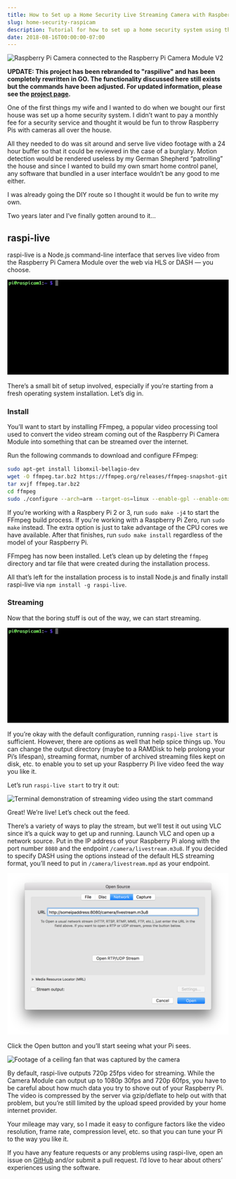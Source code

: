 ```yaml
---
title: How to Set up a Home Security Live Streaming Camera with Raspberry Pi
slug: home-security-raspicam
description: Tutorial for how to set up a home security system using the Raspberry Pi, Raspberry Pi camera module, and raspilive
date: 2018-08-16T00:00:00-07:00
---
```


![Raspberry Pi Camera connected to the Raspberry Pi Camera Module V2](/img/home-security-raspicam/raspberry-pi-cam.jpeg 'Image courtesy of the Raspberry Pi Foundation')

**UPDATE: This project has been rebranded to "raspilive" and has been completely rewritten in GO. The functionality discussed here still exists but the commands have been adjusted. For updated information, please see the [project page](https://github.com/jaredpetersen/raspilive).**

One of the first things my wife and I wanted to do when we bought our first house was set up a home security system. I didn’t want to pay a monthly fee for a security service and thought it would be fun to throw Raspberry Pis with cameras all over the house.

All they needed to do was sit around and serve live video footage with a 24 hour buffer so that it could be reviewed in the case of a burglary. Motion detection would be rendered useless by my German Shepherd “patrolling” the house and since I wanted to build my own smart home control panel, any software that bundled in a user interface wouldn’t be any good to me either.

I was already going the DIY route so I thought it would be fun to write my own.

Two years later and I’ve finally gotten around to it...

## raspi-live
raspi-live is a Node.js command-line interface that serves live video from the Raspberry Pi Camera Module over the web via HLS or DASH — you choose.

![Terminal demonstration of running the help command](/img/home-security-raspicam/demo.gif)

There’s a small bit of setup involved, especially if you’re starting from a fresh operating system installation. Let’s dig in.

### Install
You’ll want to start by installing FFmpeg, a popular video processing tool used to convert the video stream coming out of the Raspberry Pi Camera Module into something that can be streamed over the internet.

Run the following commands to download and configure FFmpeg:

```sh
sudo apt-get install libomxil-bellagio-dev
wget -O ffmpeg.tar.bz2 https://ffmpeg.org/releases/ffmpeg-snapshot-git.tar.bz2
tar xvjf ffmpeg.tar.bz2
cd ffmpeg
sudo ./configure --arch=arm --target-os=linux --enable-gpl --enable-omx --enable-omx-rpi --enable-nonfree --extra-ldflags="-latomic"
```

If you’re working with a Raspbery Pi 2 or 3, run `sudo make -j4` to start the FFmpeg build process. If you're working with a Raspberry Pi Zero, run `sudo make` instead. The extra option is just to take advantage of the CPU cores we have available. After that finishes, run `sudo make install` regardless of the model of your Raspberry Pi.

FFmpeg has now been installed. Let’s clean up by deleting the `ffmpeg` directory and tar file that were created during the installation process.

All that’s left for the installation process is to install Node.js and finally install raspi-live via `npm install -g raspi-live`.

### Streaming
Now that the boring stuff is out of the way, we can start streaming.

![Terminal demonstration of running the start help command](/img/home-security-raspicam/help-command.gif)

If you’re okay with the default configuration, running `raspi-live start` is sufficient. However, there are options as well that help spice things up. You can change the output directory (maybe to a RAMDisk to help prolong your Pi’s lifespan), streaming format, number of archived streaming files kept on disk, etc. to enable you to set up your Raspberry Pi live video feed the way you like it.

Let’s run `raspi-live start` to try it out:

![Terminal demonstration of streaming video using the start command](/img/home-security-raspicam/start-command.gif)

Great! We’re live! Let’s check out the feed.

There’s a variety of ways to play the stream, but we’ll test it out using VLC since it’s a quick way to get up and running. Launch VLC and open up a network source. Put in the IP address of your Raspberry Pi along with the port number `8080` and the endpoint `/camera/livestream.m3u8`. If you decided to specify DASH using the options instead of the default HLS streaming format, you’ll need to put in `/camera/livestream.mpd` as your endpoint.

![Screenshot of VLC Source network configuration with the URL 'http://someipaddress:8080/camera/livestream.m3u8'](/img/home-security-raspicam/vlc-source.png)

Click the Open button and you’ll start seeing what your Pi sees.

![Footage of a ceiling fan that was captured by the camera](/img/home-security-raspicam/captured-footage.gif 'A little bit of artifacting is present here due to the "gif-ification" of the live stream')

By default, raspi-live outputs 720p 25fps video for streaming. While the Camera Module can output up to 1080p 30fps and 720p 60fps, you have to be careful about how much data you try to shove out of your Raspberry Pi. The video is compressed by the server via gzip/deflate to help out with that problem, but you’re still limited by the upload speed provided by your home internet provider.

Your mileage may vary, so I made it easy to configure factors like the video resolution, frame rate, compression level, etc. so that you can tune your Pi to the way you like it.

If you have any feature requests or any problems using raspi-live, open an issue on [GitHub](https://github.com/jaredpetersen/raspilive) and/or submit a pull request. I’d love to hear about others’ experiences using the software.
